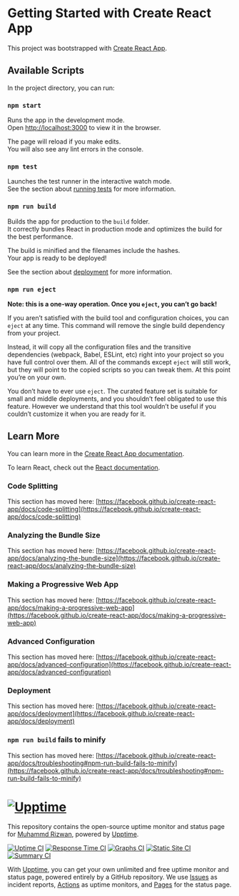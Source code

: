 # Getting Started with Create React App

This project was bootstrapped with [Create React App](https://github.com/facebook/create-react-app).

## Available Scripts

In the project directory, you can run:

### `npm start`

Runs the app in the development mode.\
Open [http://localhost:3000](http://localhost:3000) to view it in the browser.

The page will reload if you make edits.\
You will also see any lint errors in the console.

### `npm test`

Launches the test runner in the interactive watch mode.\
See the section about [running tests](https://facebook.github.io/create-react-app/docs/running-tests) for more information.

### `npm run build`

Builds the app for production to the `build` folder.\
It correctly bundles React in production mode and optimizes the build for the best performance.

The build is minified and the filenames include the hashes.\
Your app is ready to be deployed!

See the section about [deployment](https://facebook.github.io/create-react-app/docs/deployment) for more information.

### `npm run eject`

**Note: this is a one-way operation. Once you `eject`, you can’t go back!**

If you aren’t satisfied with the build tool and configuration choices, you can `eject` at any time. This command will remove the single build dependency from your project.

Instead, it will copy all the configuration files and the transitive dependencies (webpack, Babel, ESLint, etc) right into your project so you have full control over them. All of the commands except `eject` will still work, but they will point to the copied scripts so you can tweak them. At this point you’re on your own.

You don’t have to ever use `eject`. The curated feature set is suitable for small and middle deployments, and you shouldn’t feel obligated to use this feature. However we understand that this tool wouldn’t be useful if you couldn’t customize it when you are ready for it.

## Learn More

You can learn more in the [Create React App documentation](https://facebook.github.io/create-react-app/docs/getting-started).

To learn React, check out the [React documentation](https://reactjs.org/).

### Code Splitting

This section has moved here: [https://facebook.github.io/create-react-app/docs/code-splitting](https://facebook.github.io/create-react-app/docs/code-splitting)

### Analyzing the Bundle Size

This section has moved here: [https://facebook.github.io/create-react-app/docs/analyzing-the-bundle-size](https://facebook.github.io/create-react-app/docs/analyzing-the-bundle-size)

### Making a Progressive Web App

This section has moved here: [https://facebook.github.io/create-react-app/docs/making-a-progressive-web-app](https://facebook.github.io/create-react-app/docs/making-a-progressive-web-app)

### Advanced Configuration

This section has moved here: [https://facebook.github.io/create-react-app/docs/advanced-configuration](https://facebook.github.io/create-react-app/docs/advanced-configuration)

### Deployment

This section has moved here: [https://facebook.github.io/create-react-app/docs/deployment](https://facebook.github.io/create-react-app/docs/deployment)

### `npm run build` fails to minify

This section has moved here: [https://facebook.github.io/create-react-app/docs/troubleshooting#npm-run-build-fails-to-minify](https://facebook.github.io/create-react-app/docs/troubleshooting#npm-run-build-fails-to-minify)

# [![Upptime](https://raw.githubusercontent.com/upptime/upptime.js.org/master/static/img/logo.svg)](https://upptime.js.org)

This repository contains the open-source uptime monitor and status page for [Muhammd Rizwan](https://Rzzvaan-Muhammad.github.io/Fake-Youtube-App), powered by [Upptime](https://github.com/upptime/upptime).

[![Uptime CI](https://github.com/Rzzvaan-Muhammad/Fake-Youtube-App/workflows/Uptime%20CI/badge.svg)](https://github.com/Rzzvaan-Muhammad/Fake-Youtube-App/actions?query=workflow%3A%22Uptime+CI%22)
[![Response Time CI](https://github.com/Rzzvaan-Muhammad/Fake-Youtube-App/workflows/Response%20Time%20CI/badge.svg)](https://github.com/Rzzvaan-Muhammad/Fake-Youtube-App/actions?query=workflow%3A%22Response+Time+CI%22)
[![Graphs CI](https://github.com/Rzzvaan-Muhammad/Fake-Youtube-App/workflows/Graphs%20CI/badge.svg)](https://github.com/Rzzvaan-Muhammad/Fake-Youtube-App/actions/workflows/graphs.yml)
[![Static Site CI](https://github.com/Rzzvaan-Muhammad/Fake-Youtube-App/workflows/Static%20Site%20CI/badge.svg)](https://github.com/Rzzvaan-Muhammad/Fake-Youtube-App/actions?query=workflow%3A%22Static+Site+CI%22)
[![Summary CI](https://github.com/Rzzvaan-Muhammad/Fake-Youtube-App/workflows/Summary%20CI/badge.svg)](https://github.com/Rzzvaan-Muhammad/Fake-Youtube-App/actions?query=workflow%3A%22Summary+CI%22)

With [Upptime](https://upptime.js.org), you can get your own unlimited and free uptime monitor and status page, powered entirely by a GitHub repository. We use [Issues](https://github.com/Rzzvaan-Muhammad/Fake-Youtube-App/issues) as incident reports, [Actions](https://github.com/Rzzvaan-Muhammad/Fake-Youtube-App/actions) as uptime monitors, and [Pages](https://Rzzvaan-Muhammad.github.io/Fake-Youtube-App) for the status page.
